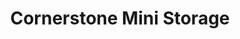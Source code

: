 ---
title: "Cornerstone Mini Storage"
url: /cleburne/cornerstone-mini-storage/
shop: storage rental
---